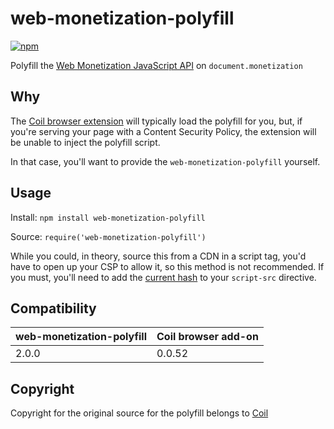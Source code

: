 # web-monetization-polyfill

[![npm](https://img.shields.io/npm/v/web-monetization-polyfill)](https://www.npmjs.com/package/web-monetization-polyfill)

Polyfill the [Web Monetization JavaScript API](https://webmonetization.org/docs/api)
on `document.monetization`

## Why

The [Coil browser extension](https://help.coil.com/using-coil/coil-extension)
will typically load the polyfill for you, but,
if you're serving your page with a Content Security Policy, the extension will
be unable to inject the polyfill script. 

In that case, you'll want to provide the `web-monetization-polyfill` yourself. 

## Usage

Install: `npm install web-monetization-polyfill`

Source: `require('web-monetization-polyfill')`

While you could, in theory, source this from a CDN in a script tag,
you'd have to open up your CSP to allow it, so this method is not recommended.
If you must, you'll need to add the [current hash](hash.txt) to your `script-src` directive.

## Compatibility

web-monetization-polyfill | Coil browser add-on
--- | ---
2.0.0 | 0.0.52

## Copyright

Copyright for the original source for the polyfill belongs to [Coil](https://github.com/coilhq/web-monetization-projects)
